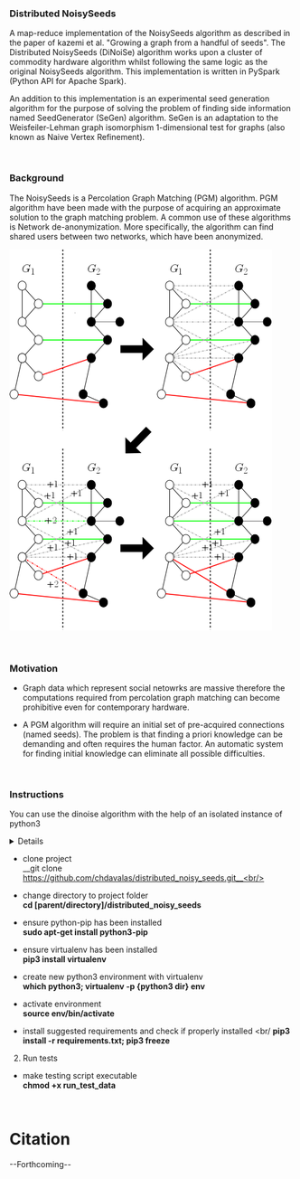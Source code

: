 ### Distributed NoisySeeds ###
A map-reduce implementation of the NoisySeeds algorithm as described in the paper of kazemi et al. "Growing a graph from a handful 
of seeds". The Distributed NoisySeeds (DiNoiSe) algorithm works upon a cluster of commodity hardware algorithm whilst following 
the same logic as the original NoisySeeds algorithm. This implementation is written in PySpark (Python API for Apache Spark).

An addition to this implementation is an experimental seed generation algorithm for the purpose of solving the problem of finding 
side information named SeedGenerator (SeGen) algorithm. SeGen is an adaptation to the Weisfeiler-Lehman graph isomorphism 
1-dimensional test for graphs (also known as Naive Vertex Refinement).


<br/>


### Background ###
The NoisySeeds is a Percolation Graph Matching (PGM) algorithm. PGM algorithm have been made with the purpose of acquiring an 
approximate solution to the graph matching problem. A common use of these algorithms is Network de-anonymization. More 
specifically, the algorithm can find shared users between two networks, which have been anonymized.

![](ns_step.png)


<br/>


### Motivation ###
* Graph data which represent social netowrks are massive therefore the computations required from percolation graph matching can become prohibitive even for contemporary hardware.

* A PGM algorithm will require an initial set of pre-acquired connections (named seeds). The problem is that finding a priori 
knowledge can be demanding and often requires the human factor. An automatic system for finding initial knowledge can eliminate all 
possible difficulties.


<br/>


### Instructions ###
You can use the dinoise algorithm with the help of an isolated instance of python3

<details><title>#### Set the python environment ####</title></details>

  * clone project <br/>__git clone https://github.com/chdavalas/distributed_noisy_seeds.git__<br/>
  
  * change directory to project folder <br/>__cd [parent/directory]/distributed_noisy_seeds__<br/>
  
  * ensure python-pip has been installed <br/>__sudo apt-get install python3-pip__<br/>
  
  * ensure virtualenv has been installed <br/>__pip3 install virtualenv__<br/>
  
  * create new python3 environment with virtualenv <br/>__which python3; virtualenv -p {python3 dir} env__<br/>

  * activate environment <br/>__source env/bin/activate__<br/>
  
  * install suggested requirements and check if properly installed <br/ __pip3 install -r requirements.txt; pip3 freeze__<br/>


2. Run tests

  * make testing script executable<br/> __chmod +x run_test_data__<br/>

<br/>


# Citation
--Forthcoming--
